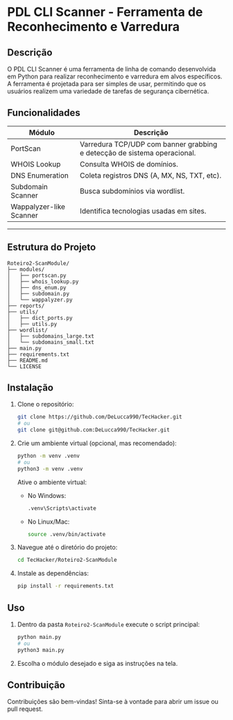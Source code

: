 # PDL CLI Scanner - Ferramenta de Reconhecimento e Varredura

## Descrição
O PDL CLI Scanner é uma ferramenta de linha de comando desenvolvida em Python para realizar reconhecimento e varredura em alvos específicos. A ferramenta é projetada para ser simples de usar, permitindo que os usuários realizem uma variedade de tarefas de segurança cibernética.

## Funcionalidades

| Módulo                  | Descrição                                                                 |
|-------------------------|---------------------------------------------------------------------------|
| PortScan                | Varredura TCP/UDP com banner grabbing e detecção de sistema operacional. |
| WHOIS Lookup            | Consulta WHOIS de domínios.                                               |
| DNS Enumeration         | Coleta registros DNS (A, MX, NS, TXT, etc).                              |
| Subdomain Scanner       | Busca subdomínios via wordlist.                                          |
| Wappalyzer-like Scanner | Identifica tecnologias usadas em sites.                                  |

---

## Estrutura do Projeto
```
Roteiro2-ScanModule/
├── modules/
│   ├── portscan.py
│   ├── whois_lookup.py
│   ├── dns_enum.py
│   ├── subdomain.py
│   └── wappalyzer.py
├── reports/
├── utils/
│   ├── dict_ports.py
│   ├── utils.py
├── wordlist/
│   ├── subdomains_large.txt
│   └── subdomains_small.txt
├── main.py
├── requirements.txt
├── README.md
└── LICENSE
```

## Instalação
1. Clone o repositório:
    ```bash
    git clone https://github.com/DeLucca990/TecHacker.git
    # ou
    git clone git@github.com:DeLucca990/TecHacker.git
    ```

2. Crie um ambiente virtual (opcional, mas recomendado):
    ```bash
    python -m venv .venv
    # ou
    python3 -m venv .venv
    ```
    Ative o ambiente virtual:
    - No Windows:
      ```bash
      .venv\Scripts\activate
      ```
    - No Linux/Mac:
      ```bash
      source .venv/bin/activate
      ```
3. Navegue até o diretório do projeto:
    ```bash
    cd TecHacker/Roteiro2-ScanModule
    ```
4. Instale as dependências:
    ```bash
    pip install -r requirements.txt
    ```
  
## Uso
1. Dentro da pasta `Roteiro2-ScanModule` execute o script principal:
    ```bash
    python main.py
    # ou
    python3 main.py
    ```
2. Escolha o módulo desejado e siga as instruções na tela.

## Contribuição
Contribuições são bem-vindas! Sinta-se à vontade para abrir um issue ou pull request.